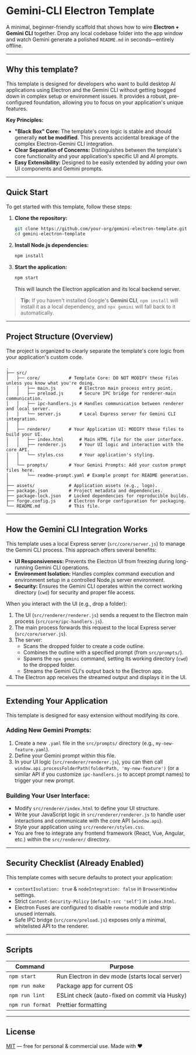 # Gemini-CLI Electron Template

A minimal, beginner-friendly scaffold that shows how to wire **Electron + Gemini CLI** together.
Drop any local codebase folder into the app window and watch Gemini generate a polished `README.md` in seconds—entirely offline.

---

## Why this template?

This template is designed for developers who want to build desktop AI applications using Electron and the Gemini CLI without getting bogged down in complex setup or environment issues. It provides a robust, pre-configured foundation, allowing you to focus on your application's unique features.

**Key Principles:**

- **"Black Box" Core:** The template's core logic is stable and should generally **not be modified**. This prevents accidental breakage of the complex Electron-Gemini CLI integration.
- **Clear Separation of Concerns:** Distinguishes between the template's core functionality and your application's specific UI and AI prompts.
- **Easy Extensibility:** Designed to be easily extended by adding your own UI components and Gemini prompts.

---

## Quick Start

To get started with this template, follow these steps:

1.  **Clone the repository:**

    ```bash
    git clone https://github.com/your-org/gemini-electron-template.git
    cd gemini-electron-template
    ```

2.  **Install Node.js dependencies:**

    ```bash
    npm install
    ```

3.  **Start the application:**
    ```bash
    npm start
    ```
    This will launch the Electron application and its local backend server.

> **Tip:** If you haven't installed Google's **Gemini CLI**, `npm install` will install it as a local dependency, and `npx gemini` will fall back to it automatically.

---

## Project Structure (Overview)

The project is organized to clearly separate the template's core logic from your application's custom code.

```
.
├── src/
│   ├── core/           # Template Core: DO NOT MODIFY these files unless you know what you're doing.
│   │   ├── main.js         # Electron main process entry point.
│   │   ├── preload.js      # Secure IPC bridge for renderer-main communication.
│   │   ├── ipc-handlers.js # Handles communication between renderer and local server.
│   │   └── server.js       # Local Express server for Gemini CLI integration.
│   │
│   ├── renderer/       # Your Application UI: MODIFY these files to build your UI.
│   │   ├── index.html      # Main HTML file for the user interface.
│   │   ├── renderer.js     # Your UI logic and interaction with the core API.
│   │   └── styles.css      # Your application's styling.
│   │
│   └── prompts/        # Your Gemini Prompts: Add your custom prompt files here.
│       └── readme-prompt.yaml # Example prompt for README generation.
│
├── assets/             # Application assets (e.g., logo).
├── package.json        # Project metadata and dependencies.
├── package-lock.json   # Locked dependencies for reproducible builds.
├── forge.config.js     # Electron Forge configuration for packaging.
└── README.md           # This file.
```

---

## How the Gemini CLI Integration Works

This template uses a local Express server (`src/core/server.js`) to manage the Gemini CLI process. This approach offers several benefits:

- **UI Responsiveness:** Prevents the Electron UI from freezing during long-running Gemini CLI operations.
- **Environment Isolation:** Handles complex command execution and environment setup in a controlled Node.js server environment.
- **Security:** Ensures the Gemini CLI operates within the correct working directory (`cwd`) for security and proper file access.

When you interact with the UI (e.g., drop a folder):

1.  The UI (`src/renderer/renderer.js`) sends a request to the Electron main process (`src/core/ipc-handlers.js`).
2.  The main process forwards this request to the local Express server (`src/core/server.js`).
3.  The server:
    - Scans the dropped folder to create a code outline.
    - Combines the outline with a specified prompt (from `src/prompts/`).
    - Spawns the `npx gemini` command, setting its working directory (`cwd`) to the dropped folder.
    - Streams the Gemini CLI's output back to the Electron app.
4.  The Electron app receives the streamed output and displays it in the UI.

---

## Extending Your Application

This template is designed for easy extension without modifying its core.

### Adding New Gemini Prompts:

1.  Create a new `.yaml` file in the `src/prompts/` directory (e.g., `my-new-feature.yaml`).
2.  Define your Gemini prompt within this file.
3.  In your UI logic (`src/renderer/renderer.js`), you can then call `window.api.processFolderPath(folderPath, 'my-new-feature')` (or a similar API if you customize `ipc-handlers.js` to accept prompt names) to trigger your new prompt.

### Building Your User Interface:

- Modify `src/renderer/index.html` to define your UI structure.
- Write your JavaScript logic in `src/renderer/renderer.js` to handle user interactions and communicate with the core API (`window.api`).
- Style your application using `src/renderer/styles.css`.
- You are free to integrate any frontend framework (React, Vue, Angular, etc.) within the `src/renderer/` directory.

---

## Security Checklist (Already Enabled)

This template comes with secure defaults to protect your application:

- `contextIsolation: true` & `nodeIntegration: false` in `BrowserWindow` settings.
- Strict `Content-Security-Policy` (`default-src 'self'`) in `index.html`.
- Electron Fuses are configured to disable `remote` module and strip unused internals.
- Safe IPC bridge (`src/core/preload.js`) exposes only a minimal, whitelisted API to the renderer.

---

## Scripts

| Command          | Purpose                                        |
| ---------------- | ---------------------------------------------- |
| `npm start`      | Run Electron in dev mode (starts local server) |
| `npm run make`   | Package app for current OS                     |
| `npm run lint`   | ESLint check (auto-fixed on commit via Husky)  |
| `npm run format` | Prettier formatting                            |

---

## License

[MIT](./LICENSE) — free for personal & commercial use.
Made with ❤️
